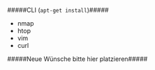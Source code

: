 #####CLI (`apt-get install`)#####
* nmap
* htop
* vim
* curl

#####Neue Wünsche bitte hier platzieren#####
